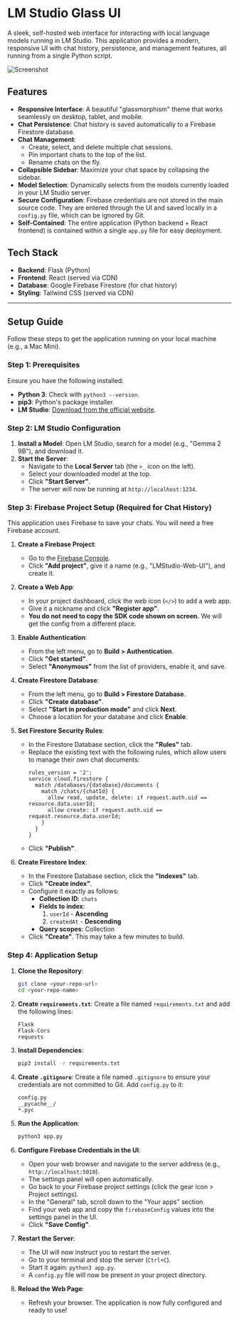 # LM Studio Glass UI

A sleek, self-hosted web interface for interacting with local language models running in LM Studio. This application provides a modern, responsive UI with chat history, persistence, and management features, all running from a single Python script.

![Screenshot](https://i.imgur.com/example.png) <!-- Placeholder: Replace with a real screenshot of your app -->

## Features

- **Responsive Interface**: A beautiful "glassmorphism" theme that works seamlessly on desktop, tablet, and mobile.
- **Chat Persistence**: Chat history is saved automatically to a Firebase Firestore database.
- **Chat Management**:
    - Create, select, and delete multiple chat sessions.
    - Pin important chats to the top of the list.
    - Rename chats on the fly.
- **Collapsible Sidebar**: Maximize your chat space by collapsing the sidebar.
- **Model Selection**: Dynamically selects from the models currently loaded in your LM Studio server.
- **Secure Configuration**: Firebase credentials are not stored in the main source code. They are entered through the UI and saved locally in a `config.py` file, which can be ignored by Git.
- **Self-Contained**: The entire application (Python backend + React frontend) is contained within a single `app.py` file for easy deployment.

## Tech Stack

- **Backend**: Flask (Python)
- **Frontend**: React (served via CDN)
- **Database**: Google Firebase Firestore (for chat history)
- **Styling**: Tailwind CSS (served via CDN)

---

## Setup Guide

Follow these steps to get the application running on your local machine (e.g., a Mac Mini).

### Step 1: Prerequisites

Ensure you have the following installed:

- **Python 3**: Check with `python3 --version`.
- **pip3**: Python's package installer.
- **LM Studio**: [Download from the official website](https://lmstudio.ai/).

### Step 2: LM Studio Configuration

1.  **Install a Model**: Open LM Studio, search for a model (e.g., "Gemma 2 9B"), and download it.
2.  **Start the Server**:
    - Navigate to the **Local Server** tab (the `>_` icon on the left).
    - Select your downloaded model at the top.
    - Click **"Start Server"**.
    - The server will now be running at `http://localhost:1234`.

### Step 3: Firebase Project Setup (Required for Chat History)

This application uses Firebase to save your chats. You will need a free Firebase account.

1.  **Create a Firebase Project**:
    - Go to the [Firebase Console](https://console.firebase.google.com/).
    - Click **"Add project"**, give it a name (e.g., "LMStudio-Web-UI"), and create it.

2.  **Create a Web App**:
    - In your project dashboard, click the web icon (`</>`) to add a web app.
    - Give it a nickname and click **"Register app"**.
    - **You do not need to copy the SDK code shown on screen.** We will get the config from a different place.

3.  **Enable Authentication**:
    - From the left menu, go to **Build > Authentication**.
    - Click **"Get started"**.
    - Select **"Anonymous"** from the list of providers, enable it, and save.

4.  **Create Firestore Database**:
    - From the left menu, go to **Build > Firestore Database**.
    - Click **"Create database"**.
    - Select **"Start in production mode"** and click **Next**.
    - Choose a location for your database and click **Enable**.

5.  **Set Firestore Security Rules**:
    - In the Firestore Database section, click the **"Rules"** tab.
    - Replace the existing text with the following rules, which allow users to manage their own chat documents:
      ```
      rules_version = '2';
      service cloud.firestore {
        match /databases/{database}/documents {
          match /chats/{chatId} {
            allow read, update, delete: if request.auth.uid == resource.data.userId;
            allow create: if request.auth.uid == request.resource.data.userId;
          }
        }
      }
      ```
    - Click **"Publish"**.

6.  **Create Firestore Index**:
    - In the Firestore Database section, click the **"Indexes"** tab.
    - Click **"Create index"**.
    - Configure it exactly as follows:
        - **Collection ID**: `chats`
        - **Fields to index**:
            1. `userId` - **Ascending**
            2. `createdAt` - **Descending**
        - **Query scopes**: Collection
    - Click **"Create"**. This may take a few minutes to build.

### Step 4: Application Setup

1.  **Clone the Repository**:
    ```bash
    git clone <your-repo-url>
    cd <your-repo-name>
    ```

2.  **Create `requirements.txt`**:
    Create a file named `requirements.txt` and add the following lines:
    ```
    Flask
    Flask-Cors
    requests
    ```

3.  **Install Dependencies**:
    ```bash
    pip3 install -r requirements.txt
    ```

4.  **Create `.gitignore`**:
    Create a file named `.gitignore` to ensure your credentials are not committed to Git. Add `config.py` to it:
    ```
    config.py
    __pycache__/
    *.pyc
    ```

5.  **Run the Application**:
    ```bash
    python3 app.py
    ```

6.  **Configure Firebase Credentials in the UI**:
    - Open your web browser and navigate to the server address (e.g., `http://localhost:5010`).
    - The settings panel will open automatically.
    - Go back to your Firebase project settings (click the gear icon > Project settings).
    - In the "General" tab, scroll down to the "Your apps" section.
    - Find your web app and copy the `firebaseConfig` values into the settings panel in the UI.
    - Click **"Save Config"**.

7.  **Restart the Server**:
    - The UI will now instruct you to restart the server.
    - Go to your terminal and stop the server (`Ctrl+C`).
    - Start it again: `python3 app.py`.
    - A `config.py` file will now be present in your project directory.

8.  **Reload the Web Page**:
    - Refresh your browser. The application is now fully configured and ready to use!

